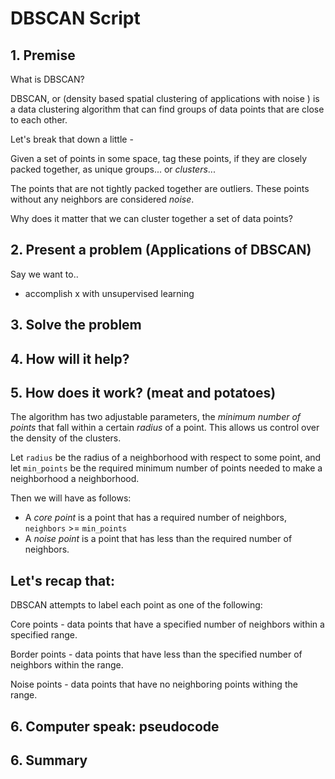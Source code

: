 # DBSCAN Script

## 1. Premise

What is DBSCAN?

DBSCAN, or (density based spatial clustering of applications with noise ) is a data clustering algorithm that can find groups of data points that are close to each other.

Let's break that down a little -

Given a set of points in some space, tag these points, if they are closely packed together, as unique groups... or *clusters*... 

The points that are not tightly packed together are outliers. These points without any neighbors are considered *noise*.

Why does it matter that we can cluster together a set of data points?

## 2. Present a problem (Applications of DBSCAN)

Say we want to.. 

- accomplish x with unsupervised learning

## 3. Solve the problem

## 4. How will it help?

## 5. How does it work? (meat and potatoes)
The algorithm has two adjustable parameters, the *minimum number of points* that fall within a certain *radius* of a point. This allows us control over the density of the clusters.

Let `radius`  be the radius of a neighborhood with respect to some point, and let `min_points` be the required minimum number of points needed to make a neighborhood a neighborhood.

Then we will have as follows:
- A *core point* is a point that has a required number of neighbors, `neighbors` >= `min_points`
- A *noise point* is a point that has less than the required number of neighbors.

## Let's recap that:

DBSCAN attempts to label each point as one of the following:

Core points - data points that have a specified number of neighbors within a specified range.

Border points - data points that have less than the specified number of neighbors within the range.

Noise points - data points that have no neighboring points withing the range.

## 6. Computer speak: pseudocode

## 6. Summary
